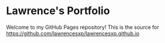 # Lawrence's Portfolio
Welcome to my GitHub Pages repository! This is the source for https://github.com/lawrencesxp/lawrencesxp.github.io
